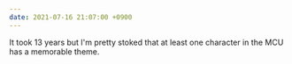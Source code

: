 ```yaml
---
date: 2021-07-16 21:07:00 +0900
---
```


It took 13 years but I'm pretty stoked that at least one character in the MCU has a memorable theme.
